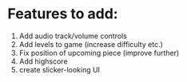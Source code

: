 # Features to add:

1) Add audio track/volume controls
2) Add levels to game (increase difficulty etc.)
3) Fix position of upcoming piece (improve further)
4) Add highscore
5) create slicker-looking UI
